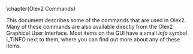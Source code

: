 \chapter{Olex2 Commands}

This document describes some of the commands that are used in Olex2. Many of these commands are also available directly from the Olex2 Graphical User Interface. Most items on the GUI have a small *info* symbol I_TINFO next to them, where you can find out more about any of these items.
